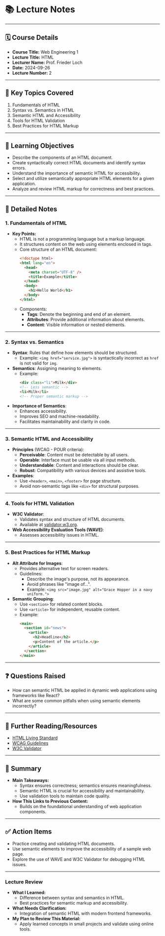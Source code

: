 # 📚 **Lecture Notes**

---

## 🗓️ **Course Details**

- **Course Title:** Web Engineering 1
- **Lecture Title:** HTML
- **Lecturer Name:** Prof. Frieder Loch
- **Date:** 2024-09-26
- **Lecture Number:** 2

---

## 📝 **Key Topics Covered**

1. Fundamentals of HTML
2. Syntax vs. Semantics in HTML
3. Semantic HTML and Accessibility
4. Tools for HTML Validation
5. Best Practices for HTML Markup

---

## 🧠 **Learning Objectives**

- Describe the components of an HTML document.
- Create syntactically correct HTML documents and identify syntax errors.
- Understand the importance of semantic HTML for accessibility.
- Select and utilize semantically appropriate HTML elements for a given application.
- Analyze and review HTML markup for correctness and best practices.

---

## 📖 **Detailed Notes**

### **1. Fundamentals of HTML**

- **Key Points:**
  - HTML is not a programming language but a markup language.
  - It structures content on the web using elements enclosed in tags.
  - Core structure of an HTML document:
    ```html
    <!doctype html>
    <html lang="en">
      <head>
        <meta charset="UTF-8" />
        <title>Example</title>
      </head>
      <body>
        <h1>Hello World</h1>
      </body>
    </html>
    ```
  - Components:
    - **Tags**: Denote the beginning and end of an element.
    - **Attributes**: Provide additional information about elements.
    - **Content**: Visible information or nested elements.

---

### **2. Syntax vs. Semantics**

- **Syntax**: Rules that define how elements should be structured.
  - Example: `<img href="service.jpg">` is syntactically incorrect as `href` is not valid for `img`.
- **Semantics**: Assigning meaning to elements.
  - Example:
    ```html
    <div class="li">Milk</div>
    <!-- Less semantic -->
    <li>Milk</li>
    <!-- Proper semantic markup -->
    ```
- **Importance of Semantics**:
  - Enhances accessibility.
  - Improves SEO and machine-readability.
  - Facilitates maintainability and clarity in code.

---

### **3. Semantic HTML and Accessibility**

- **Principles** (WCAG - POUR criteria):
  - **Perceivable**: Content must be detectable by all users.
  - **Operable**: Interface must be usable via all input methods.
  - **Understandable**: Content and interactions should be clear.
  - **Robust**: Compatibility with various devices and assistive tools.
- **Examples**:
  - Use `<header>`, `<main>`, `<footer>` for page structure.
  - Avoid non-semantic tags like `<div>` for structural purposes.

---

### **4. Tools for HTML Validation**

- **W3C Validator**:
  - Validates syntax and structure of HTML documents.
  - Available at [validator.w3.org](https://validator.w3.org/).
- **Web Accessibility Evaluation Tools (WAVE)**:
  - Assesses accessibility issues in HTML.

---

### **5. Best Practices for HTML Markup**

- **Alt Attribute for Images**:
  - Provides alternative text for screen readers.
  - Guidelines:
    - Describe the image's purpose, not its appearance.
    - Avoid phrases like "image of…".
    - Example: `<img src="image.jpg" alt="Grace Hopper in a navy uniform.">`
- **Semantic Grouping**:
  - Use `<section>` for related content blocks.
  - Use `<article>` for independent, reusable content.
  - Example:
    ```html
    <main>
      <section id="news">
        <article>
          <h2>Headline</h2>
          <p>Content of the article.</p>
        </article>
      </section>
    </main>
    ```

---

## ❓ **Questions Raised**

- How can semantic HTML be applied in dynamic web applications using frameworks like React?
- What are some common pitfalls when using semantic elements incorrectly?

---

## 🔗 **Further Reading/Resources**

- [HTML Living Standard](https://html.spec.whatwg.org/)
- [WCAG Guidelines](https://www.w3.org/WAI/standards-guidelines/wcag/)
- [W3C Validator](https://validator.w3.org/)

---

## 📌 **Summary**

- **Main Takeaways:**
  - Syntax ensures correctness; semantics ensures meaningfulness.
  - Semantic HTML is crucial for accessibility and maintainability.
  - Use validation tools to maintain code quality.
- **How This Links to Previous Content:**
  - Builds on the foundational understanding of web application components.

---

## ✅ **Action Items**

- Practice creating and validating HTML documents.
- Use semantic elements to improve the accessibility of a sample web page.
- Explore the use of WAVE and W3C Validator for debugging HTML issues.

---

### **Lecture Review**

- **What I Learned:**
  - Difference between syntax and semantics in HTML.
  - Best practices for semantic markup and accessibility.
- **What Needs Clarification:**
  - Integration of semantic HTML with modern frontend frameworks.
- **My Plan to Review This Material:**
  - Apply learned concepts in small projects and validate using online tools.
